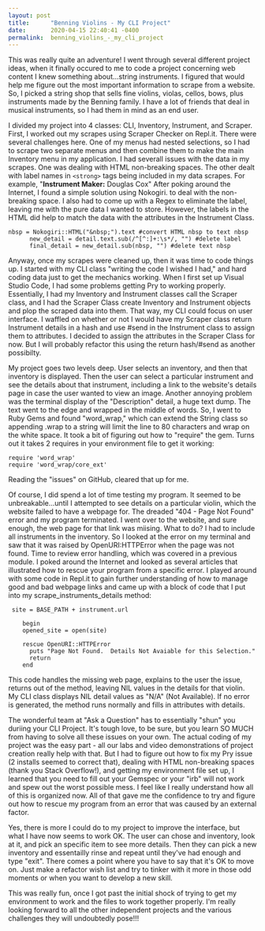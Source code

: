 ```yaml
---
layout: post
title:      "Benning Violins - My CLI Project"
date:       2020-04-15 22:40:41 -0400
permalink:  benning_violins_-_my_cli_project
---
```



This was really quite an adventure!  I went through several different project ideas, when it finally occured to me to code a project concerning web content I knew something about...string instruments.  I figured that would help me figure out the most important information to scrape from a website.  So, I picked a  string shop that sells fine violins, violas, cellos, bows, plus instruments made by the Benning family.  I have a lot of friends that deal in musical instruments, so I had them in mind as an end user.

I divided my project into 4 classes:  CLI, Inventory, Instrument, and Scraper.  First, I worked out my scrapes using Scraper Checker on Repl.it.  There were several challenges here.  One of my menus had nested selections, so I had to scrape two separate menus and then combine them to make the main Inventory menu in my application. I had severall issues with the data in my scrapes.  One was dealing with HTML non-breaking spaces.  The other dealt with label names in `<strong>` tags being included in my data scrapes.  For example, "**Instrument Maker:**  Douglas Cox" After poking around the Internet, I found a simple solution using Nokogiri. to deal with the non-breaking space.  I also had to come up with a Regex to eliminate the label, leaving me with the pure data I wanted to store.  However, the labels in the HTML did help to match the data with the attributes in the Instrument Class.

```
nbsp = Nokogiri::HTML("&nbsp;").text #convert HTML nbsp to text nbsp
      new_detail = detail.text.sub(/^[^:]+:\s*/, "") #delete label
      final_detail = new_detail.sub(nbsp, "") #delete text nbsp
```

Anyway, once my scrapes were cleaned up, then it was time to code things up.  I started with my CLI class "writing the code I wished I had," and hard coding data just to get the mechanics working.  When I first set up Visual Studio Code, I had some problems getting Pry to working properly.  Essentially, I had my Inventory and Instrument classes call the Scraper class, and I had the Scraper Class create Inventory and Instrument objects and plop the scraped data into them.  That way, my CLI could focus on user interface.  I waffled on whether or not I would have my Scraper class return Instrument details in a hash and use #send in the Instrument class to assign them to attributes.  I decided to assign the attributes in the Scraper Class for now.  But I will probably refactor this using the return hash/#send as another possibilty.

My project goes two levels deep.  User selects an inventory, and then that inventory is displayed.  Then the user can select a particular instrument and see the details about that instrument, including a link to the website's details page in case the user wanted to view an image.  Another annoying problem was the terminal display of the "Description" detail, a huge text dump.  The text went to the edge and wrapped in the middle of words.  So, I went to Ruby Gems and found "word_wrap," which can extend the String class so appending .wrap to a string will limit the line to 80 characters and wrap on the white space.  It took a bit of figuring out how to "require" the gem.  Turns out it takes 2 requires in your environment file to get it working:

```
require 'word_wrap'
require 'word_wrap/core_ext'
```

Reading the "issues" on GitHub, cleared that up for me.

Of course, I did spend a lot of time testing my program.  It seemed to be unbreakable...until I attempted to see details on a particular violin, which the website failed to have a webpage for.  The dreaded "404 - Page Not Found" error and my program terminated. I went over to the website, and sure enough, the web page for that link was miising. What to do?  I had to  include all instruments in the inventory.  So I looked at the error on my terminal and saw that it was raised by OpenURI:HTTPError when the page was not found.  Time to review error handling, which was covered in a previous module.  I poked around the Internet and looked as several articles that illustrated how to rescue your program from a specific error.  I played around with some code in Repl.it to gain further understanding of how to manage good and bad webpage links and came up with a block of code that I put into my scrape_instruments_details method:

```
 site = BASE_PATH + instrument.url

    begin
    opened_site = open(site)
    
    rescue OpenURI::HTTPError
      puts "Page Not Found.  Details Not Avaiable for this Selection."
      return
    end
```

This code handles the missing web page, explains to the user the issue, returns out of the method, leaving NIL values in the details for that violin.  My CLI class displays NIL detail values as "N/A" (Not Available).  If no error is generated, the method runs normally and fills in attributes with details.



The wonderful team at "Ask a Question" has to essentially "shun" you duriing your CLI Project.  It's tough love, to be sure, but you learn SO MUCH from having to solve all these issues on your own.  The actual coding of my project was the easy part - all our labs and video demonstrations of project creation really help with that.  But  I had to figure out how to fix my Pry issue (2 installs seemed to correct that), dealing with HTML non-breaking spaces (thank you Stack Overflow!), and getting my environment file set up, I learned that you need to fill out your Gemspec or your "irb" will not work and spew out the worst possible mess.  I feel like I really understand how all of this is organized now.  All of that gave me the confidence to try and figure out how to rescue my program from an error that was caused by an external factor.

Yes, there is more I could do to my project to improve the interface, but what I have now seems to work OK.  The user can chose and inventory, look at it, and pick an specific item to see more details.  Then they can pick a new inventory and essentailly rinse and repeat until they've had enough and type "exit".  There comes a point where you have to say that it's OK to move on.  Just make a refactor wish list and try to tinker with it more in those odd moments or when you want to develop a new skill.

This was really fun, once I got past the initial shock of trying to get my environment to work and the files to work together properly.  I'm really looking forward to all the other independent projects and the various challenges they will undoubtedly pose!!!

